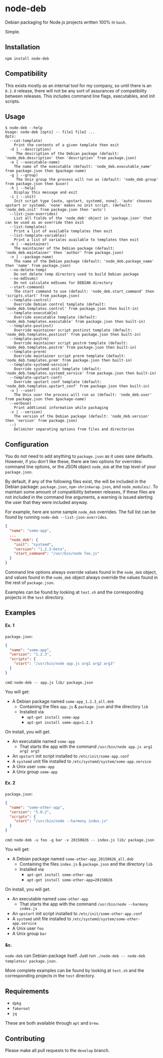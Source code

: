 # node-deb

Debian packaging for Node.js projects written 100% in `bash`.

Simple.

## Installation
`npm install node-deb`

## Compatibility

This exists mostly as an internal tool for my company, so until there is an `0.2.0` release, there will not be any sort
of assurances of compatibility between releases. This includes command line flags, executables, and init scripts.

## Usage

```
$ node-deb --help
Usage: node-deb [opts] -- file1 file2 ...
Opts:
  --cat-template)
    Print the contents of a given template then exit
  -d | --description)
     The description of the Debian package (default: 'node_deb.description' then 'description' from package.json)
  -e | --executable-name)
    The name of the executable (default: 'node_deb.executable_name' from package.json then $package-name)
  -g | --group)
     The Unix group the process will run as (default: 'node_deb.group' from package.json then $user)
  -h | --help)
    Display this message and exit
  -i | --init)
    Init script type {auto, upstart, systemd, none}. 'auto' chooses upstart or systemd. 'none' makes no init script. (default: 'node_deb.init' from package.json then 'auto')
  --list-json-overrides)
    List all fields of the 'node_deb' object in 'package.json' that can be used as an override then exit
  --list-templates)
    Print a list of available templates then exit
  --list-template-variables)
    Print a list of variales available to templates then exit
  -m | --maintainer)
    The maintainer of the Debian package (default: 'node_deb.maintainer' then 'author' from package.json)
  -n | --package-name)
    The name of the Debian package (default: 'node_deb.package_name' then 'name' from package.json)
  --no-delete-temp)
    Do not delete temp directory used to build Debian package
  --no-md5sums)
    Do not calculate md5sums for DEBIAN directory
  --start-command)
    The start command to use (default: 'node_deb.start_command' then 'scripts.start' from package.json)
  --template-control)
    Override Debian control template (default: 'node_deb.templates.control' from package.json then built-in)
  --template-executable)
    Override executable template (default: 'node_deb.templates.executable' from package.json then built-in)
  --template-postinst)
    Override maintainer script postinst template (default: 'node_deb.templates.postinst' from package.json then built-in)
  --template-postrm)
    Override maintainer script postrm template (default: 'node_deb.templates.postrm' from package.json then built-in)
  --template-prerm)
    Override maintainer script prerm template (default: 'node_deb.templates.prem' from package.json then built-in)
  --template-systemd-service)
    Override systemd unit template (default: 'node_deb.templates.systemd_service' from package.json then built-in)
  --template-upstart-conf)
    Override upstart conf template (default: 'node_deb.templates.upstart_conf' from package.json then built-in)
  -u | --user)
    The Unix user the process will run as (default: 'node_deb.user' from package.json then $package-name)
  --verbose)
    Print addtional information while packaging
  -v | --version)
    The version of the Debian package (default: 'node_deb.version' then 'version' from package.json)
  --)
    Delimiter separating options from files and directories
```

## Configuration
You do not need to add anything to `package.json` as it uses sane defaults. However, if you don't like these, there are
two options for overrides: command line options, or the JSON object `node_deb` at the top level of your `package.json`.

By default, if any of the following files exist, the will be included in the Debian package: `package.json`,
`npm-shrinkwrap.json`, and `node_modules/`. To maintain some amount of compatibility between releases, if these files
are not included in the command line arguments, a warning is issued alerting the user that they were included anyway.

For example, here are some sample `node_deb` overrides. The full list can be found by running
`node-deb --list-json-overrides`.

```json
{
  "name": "some-app",
  ...
  "node_deb": {
    "init": "systemd",
    "version": "1.2.3-beta",
    "start_command": "/usr/bin/node foo.js"
  }
}
```

Command line options always override values found in the `node_deb` object, and values found in the `node_deb` object
always override the values found in the rest of `package.json`.

Examples can be found by looking at `test.sh` and the corresponding projects in the `test` directory.

## Examples
#### Ex. 1
`package.json`:

```json
{
  "name": "some-app",
  "version": "1.2.3",
  "scripts": {
    "start": "/usr/bin/node app.js arg1 arg2 arg3"
  }
}
```

`cmd`: `node-deb -- app.js lib/ package.json`

You will get:
- A Debian package named `some-app_1.2.3_all.deb`
  - Containing the files `app.js` & `package.json` and the directory `lib`
  - Installed via
    - `apt-get install some-app`
    - `apt-get install some-app=1.2.3`

On install, you will get.
- An executable named `some-app`
  - That starts the app with the command `/usr/bin/node app.js arg1 arg2 arg3`
- An `upstart` init script installed to `/etc/init/some-app.conf`
- A `systemd` unit file installed to `/etc/systemd/system/some-app.service`
- A Unix user `some-app`
- A Unix group `some-app`

#### Ex. 2
`package.json`:

```json
{
  "name": "some-other-app",
  "version": "5.0.2",
  "scripts": {
    "start": "/usr/bin/node --harmony index.js"
  }
}
```

`cmd`: `node-deb -u foo -g bar -v 20150826 -- index.js lib/ package.json`

You will get:
- A Debian package named `some-other-app_20150826_all.deb`
  - Containing the files `index.js` & `package.json` and the directory `lib`
  - Installed via
    - `apt-get install some-other-app`
    - `apt-get install some-other-app=20150826`

On install, you will get.
- An executable named `some-other-app`
  - That starts the app with the command `/usr/bin/node --harmony index.js`
- An `upstart` init script installed to `/etc/init/some-other-app.conf`
- A `systemd` unit file installed to `/etc/systemd/system/some-other-app.service`
- A Unix user `foo`
- A Unix group `bar`

#### &c.
`node-deb` can Debian-package itself. Just run `./node-deb -- node-deb templates/ package.json`.

More complete examples can be found by looking at `test.sh` and the corresponding projects in the `test` directory.

## Requirements
- `dpkg`
- `fakeroot`
- `jq`

These are both available through `apt` and `brew`.

## Contributing
Please make all pull requests to the `develop` branch.

